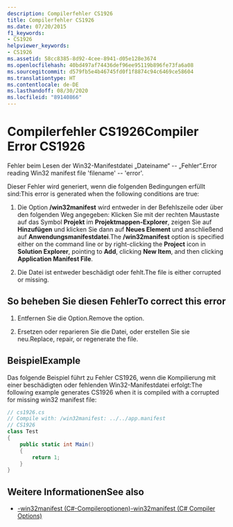 ```yaml
---
description: Compilerfehler CS1926
title: Compilerfehler CS1926
ms.date: 07/20/2015
f1_keywords:
- CS1926
helpviewer_keywords:
- CS1926
ms.assetid: 58cc8385-8d92-4cee-8941-d05e128e3674
ms.openlocfilehash: 40bd497af74436def96ee95119b896fe73fa6a08
ms.sourcegitcommit: d579fb5e4b46745fd0f1f8874c94c6469ce58604
ms.translationtype: HT
ms.contentlocale: de-DE
ms.lasthandoff: 08/30/2020
ms.locfileid: "89140866"
---
```

# <a name="compiler-error-cs1926"></a><span data-ttu-id="b9a3e-103">Compilerfehler CS1926</span><span class="sxs-lookup"><span data-stu-id="b9a3e-103">Compiler Error CS1926</span></span>

<span data-ttu-id="b9a3e-104">Fehler beim Lesen der Win32-Manifestdatei „Dateiname“ -- „Fehler“.</span><span class="sxs-lookup"><span data-stu-id="b9a3e-104">Error reading Win32 manifest file 'filename' -- 'error'.</span></span>  
  
 <span data-ttu-id="b9a3e-105">Dieser Fehler wird generiert, wenn die folgenden Bedingungen erfüllt sind:</span><span class="sxs-lookup"><span data-stu-id="b9a3e-105">This error is generated when the following conditions are true:</span></span>  
  
1. <span data-ttu-id="b9a3e-106">Die Option **/win32manifest** wird entweder in der Befehlszeile oder über den folgenden Weg angegeben: Klicken Sie mit der rechten Maustaste auf das Symbol **Projekt** im **Projektmappen-Explorer**, zeigen Sie auf **Hinzufügen** und klicken Sie dann auf **Neues Element** und anschließend auf **Anwendungsmanifestdatei**.</span><span class="sxs-lookup"><span data-stu-id="b9a3e-106">The **/win32manifest** option is specified either on the command line or by right-clicking the **Project** icon in **Solution Explorer**, pointing to **Add**, clicking **New Item**, and then clicking **Application Manifest File**.</span></span>  
  
2. <span data-ttu-id="b9a3e-107">Die Datei ist entweder beschädigt oder fehlt.</span><span class="sxs-lookup"><span data-stu-id="b9a3e-107">The file is either corrupted or missing.</span></span>  
  
## <a name="to-correct-this-error"></a><span data-ttu-id="b9a3e-108">So beheben Sie diesen Fehler</span><span class="sxs-lookup"><span data-stu-id="b9a3e-108">To correct this error</span></span>  
  
1. <span data-ttu-id="b9a3e-109">Entfernen Sie die Option.</span><span class="sxs-lookup"><span data-stu-id="b9a3e-109">Remove the option.</span></span>  
  
2. <span data-ttu-id="b9a3e-110">Ersetzen oder reparieren Sie die Datei, oder erstellen Sie sie neu.</span><span class="sxs-lookup"><span data-stu-id="b9a3e-110">Replace, repair, or regenerate the file.</span></span>  
  
## <a name="example"></a><span data-ttu-id="b9a3e-111">Beispiel</span><span class="sxs-lookup"><span data-stu-id="b9a3e-111">Example</span></span>

 <span data-ttu-id="b9a3e-112">Das folgende Beispiel führt zu Fehler CS1926, wenn die Kompilierung mit einer beschädigten oder fehlenden Win32-Manifestdatei erfolgt:</span><span class="sxs-lookup"><span data-stu-id="b9a3e-112">The following example generates CS1926 when it is compiled with a corrupted for missing win32 manifest file:</span></span>  

```csharp
// cs1926.cs  
// Compile with: /win32manifest: ../../app.manifest  
// CS1926  
class Test  
{  
    public static int Main()  
    {  
        return 1;  
    }  
}
```

## <a name="see-also"></a><span data-ttu-id="b9a3e-113">Weitere Informationen</span><span class="sxs-lookup"><span data-stu-id="b9a3e-113">See also</span></span>

- [<span data-ttu-id="b9a3e-114">-win32manifest (C#-Compileroptionen)</span><span class="sxs-lookup"><span data-stu-id="b9a3e-114">-win32manifest (C# Compiler Options)</span></span>](../compiler-options/win32manifest-compiler-option.md)
